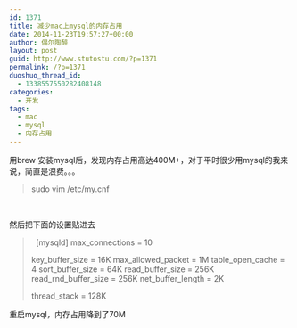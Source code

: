 ```yaml
---
id: 1371
title: 减少mac上mysql的内存占用
date: 2014-11-23T19:57:27+00:00
author: 偶尔陶醉
layout: post
guid: http://www.stutostu.com/?p=1371
permalink: /?p=1371
duoshuo_thread_id:
  - 1338557550282408148
categories:
  - 开发
tags:
  - mac
  - mysql
  - 内存占用
---
```

用brew 安装mysql后，发现内存占用高达400M+，对于平时很少用mysql的我来说，简直是浪费。。。

> sudo vim /etc/my.cnf

 

然后把下面的设置贴进去

>  
> [mysqld]
> max_connections = 10
>
> key\_buffer\_size = 16K
> max\_allowed\_packet = 1M
> table\_open\_cache = 4
> sort\_buffer\_size = 64K
> read\_buffer\_size = 256K
> read\_rnd\_buffer_size = 256K
> net\_buffer\_length = 2K
>
> thread_stack = 128K

重启mysql，内存占用降到了70M